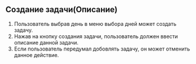 ## Создание задачи(Описание)
1. Пользователь выбрав день в меню выбора дней может создать задачу.
2. Нажав на кнопку создания задачи, пользователь должен ввести описание данной задачи.
3. Если пользователь передумал добовлять задачу, он может отменить данное действие.

